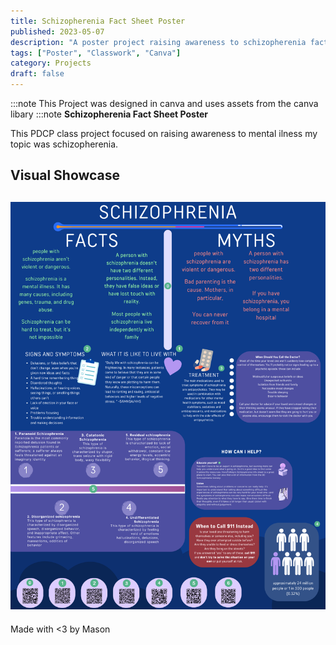```yaml
---
title: Schizopherenia Fact Sheet Poster  
published: 2023-05-07  
description: "A poster project raising awareness to schizopherenia facts vs myths" 
tags: ["Poster", "Classwork", "Canva"]  
category: Projects  
draft: false
---
```

:::note
This Project was designed in canva and uses assets from the canva libary
:::note
**Schizopherenia Fact Sheet Poster**

This PDCP class project focused on raising awareness to mental ilness my topic was schizopherenia.

## Visual Showcase

![1](https://github.com/11ason/Sitefiles/blob/main/2022_PDCP_Schizophrenia-Condensed.png?raw=true)
---

Made with <3 by Mason